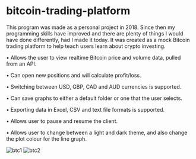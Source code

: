 # bitcoin-trading-platform
This program was made as a personal project in 2018. Since then my programming skills have improved and there are plenty of things I would have done differently, had I made it today. It was created as a mock Bitcoin trading platform to help teach users learn about crypto investing.

• Allows the user to view realtime Bitcoin price and volume data, pulled from an API.

• Can open new positions and will calculate profit/loss.

• Switching between USD, GBP, CAD and AUD currencies is supported.

• Can save graphs to either a default folder or one that the user selects.

• Exporting data in Excel, CSV and text file formats is supported.

• Allows user to pause and resume the client.

• Allows user to change between a light and dark theme, and also change the plot colour for the line graph.

![btc1](https://user-images.githubusercontent.com/46501575/197583114-4dfe4b21-b55c-4817-82dd-aeefe3987d23.PNG)
![btc2](https://user-images.githubusercontent.com/46501575/197583135-6215079d-a7e8-45d4-b11d-3467d96fc36f.PNG)
